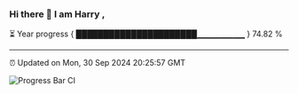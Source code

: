 ### Hi there 👋 I am Harry , 

⏳ Year progress { ██████████████████████▁▁▁▁▁▁▁▁ } 74.82 %

---

⏰ Updated on Mon, 30 Sep 2024 20:25:57 GMT

![Progress Bar CI](https://github.com/duykhang68/duykhang68/workflows/Progress%20Bar%20CI/badge.svg)

